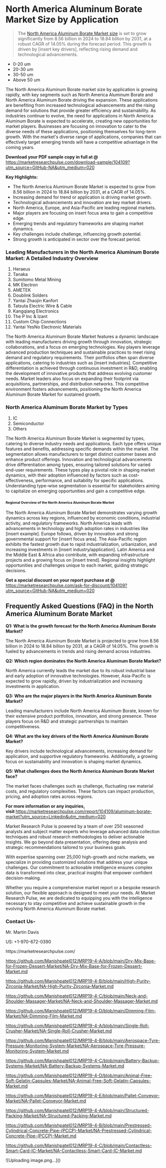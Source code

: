 <h1>North America Aluminum Borate Market&nbsp;Size by Application</h1><blockquote><p>The <a href="https://marketresearchpulse.com/download-sample/104109?utm_source=GitHub-NA&amp;utm_medium=020">North America Aluminum Borate Market size</a> is set to grow significantly from 8.56 billion in 2024 to 18.84 billion by 2031, at a robust CAGR of 14.05% during the forecast period. This growth is driven by [insert key drivers], reflecting rising demand and technological advancements.</p></blockquote><ul><li>0-20 um<li> 20-30 um<li> 30-50 um<li> Above 50 um</li></ul><p>The North America Aluminum Borate market size by application is growing rapidly, with key segments such as North America Aluminum Borate and North America Aluminum Borate driving the expansion. These applications are benefiting from increased technological advancements and the rising demand for solutions that provide greater efficiency and sustainability. As industries continue to evolve, the need for applications in North America Aluminum Borate is expected to accelerate, creating new opportunities for market players. Businesses are focusing on innovation to cater to the diverse needs of these applications, positioning themselves for long-term growth. With the market's diverse range of applications, companies that can effectively target emerging trends will have a competitive advantage in the coming years.</p><p><strong>Download your PDF sample copy in full at @ </strong><a href="https://marketresearchpulse.com/download-sample/104109?utm_source=GitHub-NA&amp;utm_medium=020">https://marketresearchpulse.com/download-sample/104109?utm_source=GitHub-NA&amp;utm_medium=020</a></p><p><strong>Key Highlights: </strong></p><ul><li>The North America Aluminum Borate Market is expected to grow from 8.56 billion in 2024 to 18.84 billion by 2031, at a CAGR of 14.05%.</li><li>Increasing demand for trend or application is driving market growth.</li><li>Technological advancements and innovation are key market drivers.</li><li>North America, Europe, and Asia-Pacific are leading regional markets.</li><li>Major players are focusing on insert focus area to gain a competitive edge.</li><li>Emerging trends and regulatory frameworks are shaping market dynamics.</li><li>Key challenges include challenge, influencing growth potential.</li><li>Strong growth is anticipated in sector over the forecast period.</li></ul><h3>Leading Manufacturers in the North America Aluminum Borate Market: A Detailed Industry Overview</h3><ol><li>Heraeus</li><li>Tanaka</li><li>Sumitomo Metal Mining</li><li>MK Electron</li><li>AMETEK</li><li>Doublink Solders</li><li>Yantai Zhaojin Kanfort</li><li>Tatsuta Electric Wire & Cable</li><li>Kangqiang Electronics</li><li>The P Inc & Izant</li><li>Custom Chip Connections</li><li>Yantai YesNo Electronic Materials</li></ol><div class="flex max-w-full flex-col flex-grow"><div class="min-h-8 text-message flex w-full flex-col items-end gap-2 whitespace-normal break-words [.text-message+&amp;]:mt-5" dir="auto" data-message-author-role="assistant" data-message-id="fd8432e4-4910-450d-b182-61b7bfb0a01f" data-message-model-slug="gpt-4o"><div class="flex w-full flex-col gap-1 empty:hidden first:pt-[3px]"><div class="markdown prose w-full break-words dark:prose-invert light"><p>The North America Aluminum Borate Market features a dynamic landscape with leading manufacturers driving growth through innovation, strategic collaborations, and a focus on emerging technologies. Key players leverage advanced production techniques and sustainable practices to meet rising demand and regulatory requirements. Their portfolios often span diverse applications, catering to industries such as [insert industries]. Competitive differentiation is achieved through continuous investment in R&amp;D, enabling the development of innovative products that address evolving customer needs. Market leaders also focus on expanding their footprint via acquisitions, partnerships, and distribution networks. This competitive environment fosters advancements, positioning the North America Aluminum Borate Market for sustained growth.</p></div></div></div></div><h3>North America Aluminum Borate Market by Types</h3><ol><li>IC<li> Semiconductor<li> Others</li></ol><div class="flex max-w-full flex-col flex-grow"><div class="min-h-8 text-message flex w-full flex-col items-end gap-2 whitespace-normal break-words [.text-message+&amp;]:mt-5" dir="auto" data-message-author-role="assistant" data-message-id="084470be-0bb7-4664-bddf-5156b4f41249" data-message-model-slug="gpt-4o-mini"><div class="flex w-full flex-col gap-1 empty:hidden first:pt-[3px]"><div class="markdown prose w-full break-words dark:prose-invert light"><p>The North America Aluminum Borate Market is segmented by types, catering to diverse industry needs and applications. Each type offers unique features and benefits, addressing specific demands within the market. The segmentation allows manufacturers to target distinct customer bases and enhance product offerings. Innovation and technological advancements drive differentiation among types, ensuring tailored solutions for varied end-user requirements. These types play a pivotal role in shaping market dynamics, with their adoption influenced by factors such as cost-effectiveness, performance, and suitability for specific applications. Understanding type-wise segmentation is essential for stakeholders aiming to capitalize on emerging opportunities and gain a competitive edge.</p></div></div></div></div><h3><span style="font-size: 11px;">Regional Overview of the North America Aluminum Borate Market</span></h3><div class="flex max-w-full flex-col flex-grow"><div class="min-h-8 text-message flex w-full flex-col items-end gap-2 whitespace-normal break-words [.text-message+&amp;]:mt-5" dir="auto" data-message-author-role="assistant" data-message-id="e9038762-ce64-4e30-91c9-9bd413514231" data-message-model-slug="gpt-4o-mini"><div class="flex w-full flex-col gap-1 empty:hidden first:pt-[3px]"><div class="markdown prose w-full break-words dark:prose-invert light"><p>The North America Aluminum Borate Market demonstrates varying growth dynamics across key regions, influenced by economic conditions, industrial activity, and regulatory frameworks. North America leads with advancements in technology and high adoption rates in industries like [insert example]. Europe follows, driven by innovation and strong governmental support for [insert focus area]. The Asia-Pacific region exhibits the fastest growth due to rapid industrialization, urbanization, and increasing investments in [insert industry/application]. Latin America and the Middle East &amp; Africa also contribute, with expanding infrastructure projects and a growing focus on [insert trend]. Regional insights highlight opportunities and challenges unique to each market, guiding strategic decisions.</p></div></div></div></div><p><strong>Get a special discount on your report purchase at @ </strong><a href="https://marketresearchpulse.com/ask-for-discount/104109?utm_source=GitHub-NA&amp;utm_medium=020">https://marketresearchpulse.com/ask-for-discount/104109?utm_source=GitHub-NA&amp;utm_medium=020</a></p><h2>Frequently Asked Questions (FAQ) in the North America Aluminum Borate Market</h2><p><strong>Q1: What is the growth forecast for the North America Aluminum Borate Market?</strong></p><p>The North America Aluminum Borate Market is projected to grow from 8.56 billion in 2024 to 18.84 billion by 2031, at a CAGR of 14.05%. This growth is fueled by advancements in trends and rising demand across industries.</p><p><strong>Q2: Which region dominates the North America Aluminum Borate Market?</strong></p><p>North America currently leads the market due to its robust industrial base and early adoption of innovative technologies. However, Asia-Pacific is expected to grow rapidly, driven by industrialization and increasing investments in application.</p><p><strong>Q3: Who are the major players in the North America Aluminum Borate Market?</strong></p><p>Leading manufacturers include North America Aluminum Borate, known for their extensive product portfolios, innovation, and strong presence. These players focus on R&amp;D and strategic partnerships to maintain competitiveness.</p><p><strong>Q4: What are the key drivers of the North America Aluminum Borate Market?</strong></p><p>Key drivers include technological advancements, increasing demand for application, and supportive regulatory frameworks. Additionally, a growing focus on sustainability and innovation is shaping market dynamics.</p><p><strong>Q5: What challenges does the North America Aluminum Borate Market face?</strong></p><p>The market faces challenges such as challenge, fluctuating raw material costs, and regulatory complexities. These factors can impact production, pricing, and adoption rates across regions.</p><p><strong>For more information or any inquiries, visit&nbsp;</strong><a href="https://marketresearchpulse.com/report/104109/aluminum-borate-market?utm_source=Linkedin&utm_medium=020">https://marketresearchpulse.com/report/104109/aluminum-borate-market?utm_source=Linkedin&utm_medium=020</a></p><p>Market Research Pulse is powered by a team of over 250 seasoned analysts and subject matter experts who leverage advanced data collection techniques and robust research methodologies to deliver actionable insights. We go beyond data presentation, offering deep analysis and strategic recommendations tailored to your business goals.</p><p>With expertise spanning over 25,000 high-growth and niche markets, we specialize in providing customized solutions that address your unique challenges. Our commitment to actionable intelligence ensures complex data is transformed into clear, practical insights that empower confident decision-making.</p><p>Whether you require a comprehensive market report or a bespoke research solution, our flexible approach is designed to meet your needs. At Market Research Pulse, we are dedicated to equipping you with the intelligence necessary to stay competitive and achieve sustainable growth in the evolving North America Aluminum Borate market.</p><h3><strong>Contact Us-</strong></h3><p>Mr. Martin Davis</p><p>US: +1-970-672-0390</p><p>https://marketresearchpulse.com/</p><p><a href="https://github.com/Manishpatel012/MRP19-4-A/blob/main/Dry-Mix-Base-for-Frozen-Dessert-Market/NA-Dry-Mix-Base-for-Frozen-Dessert-Market.md">https://github.com/Manishpatel012/MRP19-4-A/blob/main/Dry-Mix-Base-for-Frozen-Dessert-Market/NA-Dry-Mix-Base-for-Frozen-Dessert-Market.md</a></p><p><a href="https://github.com/Manishpatel012/MRP19-4-B/blob/main/High-Purity-Zirconia-Market/NA-High-Purity-Zirconia-Market.md">https://github.com/Manishpatel012/MRP19-4-B/blob/main/High-Purity-Zirconia-Market/NA-High-Purity-Zirconia-Market.md</a></p><p><a href="https://github.com/Manishpatel012/MRP19-4-C/blob/main/Neck-and-Shoulder-Massager-Market/NA-Neck-and-Shoulder-Massager-Market.md">https://github.com/Manishpatel012/MRP19-4-C/blob/main/Neck-and-Shoulder-Massager-Market/NA-Neck-and-Shoulder-Massager-Market.md</a></p><p><a href="https://github.com/Manishpatel012/MRP19-4-D/blob/main/Dimming-Film-Market/NA-Dimming-Film-Market.md">https://github.com/Manishpatel012/MRP19-4-D/blob/main/Dimming-Film-Market/NA-Dimming-Film-Market.md</a></p><p><a href="https://github.com/Manishpatel012/MRP19-4-A/blob/main/Single-Roll-Crusher-Market/NA-Single-Roll-Crusher-Market.md">https://github.com/Manishpatel012/MRP19-4-A/blob/main/Single-Roll-Crusher-Market/NA-Single-Roll-Crusher-Market.md</a></p><p><a href="https://github.com/Manishpatel012/MRP19-4-B/blob/main/Aerospace-Tyre-Pressure-Monitoring-System-Market/NA-Aerospace-Tyre-Pressure-Monitoring-System-Market.md">https://github.com/Manishpatel012/MRP19-4-B/blob/main/Aerospace-Tyre-Pressure-Monitoring-System-Market/NA-Aerospace-Tyre-Pressure-Monitoring-System-Market.md</a></p><p><a href="https://github.com/Manishpatel012/MRP19-4-C/blob/main/Battery-Backup-Systems-Market/NA-Battery-Backup-Systems-Market.md">https://github.com/Manishpatel012/MRP19-4-C/blob/main/Battery-Backup-Systems-Market/NA-Battery-Backup-Systems-Market.md</a></p><p><a href="https://github.com/Manishpatel012/MRP19-4-D/blob/main/Animal-Free-Soft-Gelatin-Capsules-Market/NA-Animal-Free-Soft-Gelatin-Capsules-Market.md">https://github.com/Manishpatel012/MRP19-4-D/blob/main/Animal-Free-Soft-Gelatin-Capsules-Market/NA-Animal-Free-Soft-Gelatin-Capsules-Market.md</a></p><p><a href="https://github.com/Manishpatel012/MRP19-4-E/blob/main/Pallet-Conveyor-Market/NA-Pallet-Conveyor-Market.md">https://github.com/Manishpatel012/MRP19-4-E/blob/main/Pallet-Conveyor-Market/NA-Pallet-Conveyor-Market.md</a></p><p><a href="https://github.com/Manishpatel012/MRP19-4-A/blob/main/Structured-Packing-Market/NA-Structured-Packing-Market.md">https://github.com/Manishpatel012/MRP19-4-A/blob/main/Structured-Packing-Market/NA-Structured-Packing-Market.md</a></p><p><a href="https://github.com/Manishpatel012/MRP19-4-B/blob/main/Prestressed-Cylindrical-Concrete-Pipe-(PCCP)-Market/NA-Prestressed-Cylindrical-Concrete-Pipe-(PCCP)-Market.md">https://github.com/Manishpatel012/MRP19-4-B/blob/main/Prestressed-Cylindrical-Concrete-Pipe-(PCCP)-Market/NA-Prestressed-Cylindrical-Concrete-Pipe-(PCCP)-Market.md</a></p><p><a href="https://github.com/Manishpatel012/MRP19-4-C/blob/main/Contactless-Smart-Card-IC-Market/NA-Contactless-Smart-Card-IC-Market.md">https://github.com/Manishpatel012/MRP19-4-C/blob/main/Contactless-Smart-Card-IC-Market/NA-Contactless-Smart-Card-IC-Market.md</a></p>
![Uploading image.png…]()
